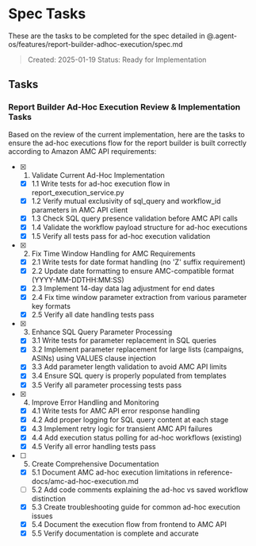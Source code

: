 # Spec Tasks

These are the tasks to be completed for the spec detailed in @.agent-os/features/report-builder-adhoc-execution/spec.md

> Created: 2025-01-19
> Status: Ready for Implementation

## Tasks

### Report Builder Ad-Hoc Execution Review & Implementation Tasks

Based on the review of the current implementation, here are the tasks to ensure the ad-hoc executions flow for the report builder is built correctly according to Amazon AMC API requirements:

- [x] 1. Validate Current Ad-Hoc Implementation
  - [x] 1.1 Write tests for ad-hoc execution flow in report_execution_service.py
  - [x] 1.2 Verify mutual exclusivity of sql_query and workflow_id parameters in AMC API client
  - [x] 1.3 Check SQL query presence validation before AMC API calls
  - [x] 1.4 Validate the workflow payload structure for ad-hoc executions
  - [x] 1.5 Verify all tests pass for ad-hoc execution validation

- [x] 2. Fix Time Window Handling for AMC Requirements
  - [x] 2.1 Write tests for date format handling (no 'Z' suffix requirement)
  - [x] 2.2 Update date formatting to ensure AMC-compatible format (YYYY-MM-DDTHH:MM:SS)
  - [x] 2.3 Implement 14-day data lag adjustment for end dates
  - [x] 2.4 Fix time window parameter extraction from various parameter key formats
  - [x] 2.5 Verify all date handling tests pass

- [x] 3. Enhance SQL Query Parameter Processing
  - [x] 3.1 Write tests for parameter replacement in SQL queries
  - [x] 3.2 Implement parameter replacement for large lists (campaigns, ASINs) using VALUES clause injection
  - [x] 3.3 Add parameter length validation to avoid AMC API limits
  - [x] 3.4 Ensure SQL query is properly populated from templates
  - [x] 3.5 Verify all parameter processing tests pass

- [x] 4. Improve Error Handling and Monitoring
  - [x] 4.1 Write tests for AMC API error response handling
  - [x] 4.2 Add proper logging for SQL query content at each stage
  - [x] 4.3 Implement retry logic for transient AMC API failures
  - [x] 4.4 Add execution status polling for ad-hoc workflows (existing)
  - [x] 4.5 Verify all error handling tests pass

- [ ] 5. Create Comprehensive Documentation
  - [x] 5.1 Document AMC ad-hoc execution limitations in reference-docs/amc-ad-hoc-execution.md
  - [ ] 5.2 Add code comments explaining the ad-hoc vs saved workflow distinction
  - [x] 5.3 Create troubleshooting guide for common ad-hoc execution issues
  - [x] 5.4 Document the execution flow from frontend to AMC API
  - [x] 5.5 Verify documentation is complete and accurate